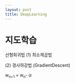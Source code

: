 ```yaml
---
layout: post
title: DeepLearning
---
```


# 지도학습 #

선형회귀법
(1) 최소제곱법

(2) 경사하강법 (GradientDescent)


w<sub>n+1</sub> = w<sub>n</sub>- $\alpha$
